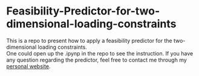# Feasibility-Predictor-for-two-dimensional-loading-constraints
This is a repo to present how to apply a feasibility predictor for the two-dimensional loading constraints. <br>
One could open up the .ipynp in the repo to see the instruction. If you have any question regarding the predictor, feel free to contact me through my [personal website](https://arccos0.github.io/).
